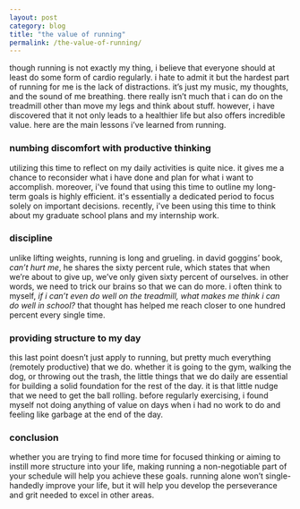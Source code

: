 ```yaml
---
layout: post
category: blog
title: "the value of running"
permalink: /the-value-of-running/
---
```


though running is not exactly my thing, i believe that everyone should at least do some form of cardio regularly. i hate to admit it but the hardest part of running for me is the lack of distractions. it’s just my music, my thoughts, and the sound of me breathing. there really isn’t much that i can do on the treadmill other than move my legs and think about stuff. however, i have discovered that it not only leads to a healthier life but also offers incredible value. here are the main lessons i’ve learned from running.

### numbing discomfort with productive thinking

utilizing this time to reflect on my daily activities is quite nice. it gives me a chance to reconsider what i have done and plan for what i want to accomplish. moreover, i've found that using this time to outline my long-term goals is highly efficient. it's essentially a dedicated period to focus solely on important decisions. recently, i've been using this time to think about my graduate school plans and my internship work.

### discipline

unlike lifting weights, running is long and grueling. in david goggins’ book, *can’t hurt me*, he shares the sixty percent rule, which states that when we’re about to give up, we’ve only given sixty percent of ourselves. in other words, we need to trick our brains so that we can do more. i often think to myself, *if i can’t even do well on the treadmill, what makes me think i can do well in school?* that thought has helped me reach closer to one hundred percent every single time.

### providing structure to my day

this last point doesn’t just apply to running, but pretty much everything (remotely productive) that we do. whether it is going to the gym, walking the dog, or throwing out the trash, the little things that we do daily are essential for building a solid foundation for the rest of the day. it is that little nudge that we need to get the ball rolling. before regularly exercising, i found myself not doing anything of value on days when i had no work to do and feeling like garbage at the end of the day.

### conclusion

whether you are trying to find more time for focused thinking or aiming to instill more structure into your life, making running a non-negotiable part of your schedule will help you achieve these goals. running alone won’t single-handedly improve your life, but it will help you develop the perseverance and grit needed to excel in other areas.
